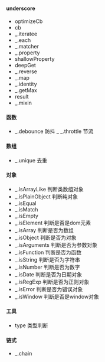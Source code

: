 #### underscore
- optimizeCb
- cb
- _.iteratee
- _.each
- _.matcher
- _.property
- shallowProperty
- deepGet
- _.reverse
- _.map
- _.identity
- _.getMax
- result
- _.mixin

#### 函数
- _.debounce 防抖
_ _.throttle 节流

#### 数组
- _.unique 去重

#### 对象
- _.isArrayLike 判断类数组对象
- _.isPlainObject 判断纯对象
- _.isEqual
- _.isMatch
- _.isEmpty
- _.isElement 判断是否是dom元素
- _.isArray  判断是否为数组
- _.isObject  判断是否为对象
- _.isArguments  判断是否为参数对象
- _.isFunction 判断是否为函数
- _.isString 判断是否为字符串
- _.isNumber 判断是否为数字
- _.isDate 判断是否为日期对象
- _.isRegExp 判断是否为正则对象
- _.isError 判断是否为错误对象
- _.isWindow 判断是否是window对象

#### 工具
- type 类型判断

#### 链式
- _.chain


